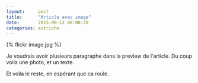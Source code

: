 ```yaml
---
layout:     post
title:      "Article avec image"
date:       2015-08-12 08:08:20
categories: autriche
---
```


{% flickr image.jpg %}

Je voudrais avoir plusieurs paragraphe dans la preview de l'article.
Du coup voila une photo, et un texte.

<!--more-->

Et voila le reste, en espérant que ca roule.

